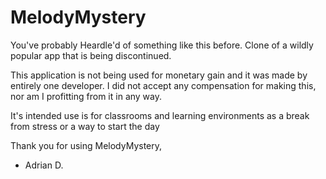# MelodyMystery
You've probably Heardle'd of something like this before. Clone of a wildly popular app that is being discontinued.

This application is not being used for monetary gain and it was made by entirely one developer. 
I did not accept any compensation for making this, nor am I profitting from it in any way.

It's intended use is for classrooms and learning environments as a break from stress or a way to start the day

Thank you for using MelodyMystery,
  - Adrian D.
  
